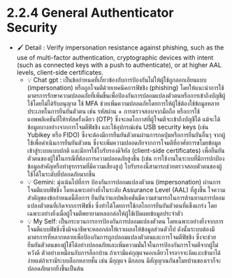 # 2.2.4 General Authenticator Security 
- 🖌 Detail : Verify impersonation resistance against phishing, such as the use of multi-factor authentication, cryptographic devices with intent (such as connected keys with a push to authenticate), or at higher AAL levels, client-side certificates.
   - 💡 Chat gpt : เป็นข้อกำหนดที่เกี่ยวข้องกับการป้องกันไม่ให้ผู้ใช้ถูกลอกเลียนแบบ (impersonation) หรือถูกโจมตีด้วยเทคนิคการฟิชชิง (phishing) โดยให้แนะนำการใช้มาตรการรักษาความปลอดภัยที่เพิ่มขึ้นเพื่อป้องกันการปลอมแปลงตัวตนหรือการเข้าถึงบัญชีผู้ใช้โดยไม่ได้รับอนุญาต ใช้ MFA ช่วยเพิ่มความปลอดภัยโดยการให้ผู้ใช้ต้องใช้ข้อมูลหลายประเภทในการยืนยันตัวตน เช่น รหัสผ่าน + การตรวจสอบจากมือถือ หรือการใช้แอพพลิเคชันที่ให้รหัสครั้งเดียว (OTP) ซึ่งจะลดโอกาสที่ผู้โจมตีจะเข้าถึงบัญชีได้ แม้จะได้ข้อมูลบางอย่างจากการโจมตีฟิชชิง และใช้อุปกรณ์เช่น USB security keys (เช่น Yubikey หรือ FIDO) ซึ่งจะต้องมีการยืนยันตัวตนผ่านการกดปุ่มหรือการยืนยันอื่นๆ จากผู้ใช้เพื่อดำเนินการยืนยันตัวตน ซึ่งจะเพิ่มความปลอดภัยจากการโจมตีที่อาศัยการขโมยข้อมูลเข้าสู่ระบบแบบปกติ และมีการใช้ใบรับรองดิจิทัล (client-side certificates) เพื่อยืนยันตัวตนของผู้ใช้ในกรณีที่ต้องการความปลอดภัยสูงขึ้น (เช่น การใช้งานในระบบที่มีการปกป้องข้อมูลสำคัญหรือทำธุรกรรมที่มีความเสี่ยงสูง) ใบรับรองนี้สามารถช่วยตรวจสอบตัวตนของผู้ใช้ได้ในระดับที่ปลอดภัยมากขึ้น
   - 💡 Gemini: มุ่งเน้นไปที่การ ป้องกันการปลอมแปลงตัวตน (impersonation) ผ่านการโจมตีแบบฟิชชิ่ง โดยเฉพาะอย่างยิ่งในระดับ Assurance Level (AAL) ที่สูงขึ้น ใจความสำคัญของข้อกำหนดนี้คือการ ยืนยันว่าแอปพลิเคชันมีความสามารถในการต้านทานการปลอมแปลงตัวตนที่เกิดจากการฟิชชิ่ง ซึ่งทำได้โดยการใช้กลไกการยืนยันตัวตนที่แข็งแกร่ง โดยเฉพาะอย่างยิ่งเมื่อผู้โจมตีพยายามหลอกล่อให้ผู้ใช้เปิดเผยข้อมูลประจำตัว
   - 💡 My Self: เป็นกระบวนการการป้องกันการปลอมแปลงตัวตน โดยเฉพาะอย่างยิ่งจากการโจมตีแบบฟิชชิ่งซึ่งมิจฉาชีพจะหลอกล่อให้เราเผลอให้ข้อมูลส่วนตัวไป ดังนั้นระบบต้องมีมาตรการที่หลากหลายเพื่อป้องกันการถูกปลอมแปลงตัวตนและการโจมตีฟิชชิง ซึ่งจะช่วยยืนยันตัวตนของผู้ใช้ได้อย่างปลอดภัยและเพิ่มความมั่นใจในการป้องกันการโจมตีจากผู้ไม่หวังดี ตัวอย่างเหมือนกับการล็อกบ้าน ถ้าเรามีแค่กุญแจดอกเดียวโจรอาจจะงัดแงะเข้ามาได้ง่ายแต่ถ้าเรามีระบบล็อกหลายชั้น เช่น มีกุญแจ มีกลอน มีสัญญาณกันขโมยบ้านของเราก็จะปลอดภัยมากยิ่งขึ้นเป็นต้น
  
